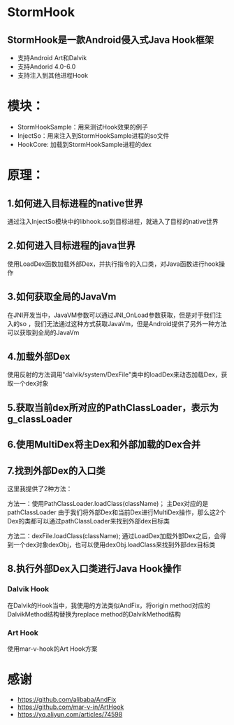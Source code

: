 # StormHook
## StormHook是一款Android侵入式Java Hook框架

* 支持Android Art和Dalvik
* 支持Andorid 4.0-6.0
* 支持注入到其他进程Hook

# 模块：
* StormHookSample：用来测试Hook效果的例子
* InjectSo：用来注入到StormHookSample进程的so文件
* HookCore:  加载到StormHookSample进程的dex

# 原理：

## 1.如何进入目标进程的native世界
通过注入InjectSo模块中的libhook.so到目标进程，就进入了目标的native世界

## 2.如何进入目标进程的java世界
使用LoadDex函数加载外部Dex，并执行指令的入口类，对Java函数进行hook操作

## 3.如何获取全局的JavaVm
在JNI开发当中，JavaVM参数可以通过JNI_OnLoad参数获取，但是对于我们注入的so ，我们无法通过这种方式获取JavaVm，但是Android提供了另外一种方法可以获取到全局的JavaVm


## 4.加载外部Dex
使用反射的方法调用"dalvik/system/DexFile"类中的loadDex来动态加载Dex，获取一个dex对象


## 5.获取当前dex所对应的PathClassLoader，表示为g_classLoader

## 6.使用MultiDex将主Dex和外部加载的Dex合并


## 7.找到外部Dex的入口类
这里我提供了2种方法：

方法一：使用PathClassLoader.loadClass(className)；
主Dex对应的是pathClassLoader
由于我们将外部Dex和当前Dex进行MultiDex操作，那么这2个Dex的类都可以通过pathClassLoader来找到外部dex目标类

方法二：dexFile.loadClass(className);
通过LoadDex加载外部Dex之后，会得到一个dex对象dexObj，也可以使用dexObj.loadClass来找到外部dex目标类


## 8.执行外部Dex入口类进行Java Hook操作
### Dalvik Hook
在Dalvik的Hook当中，我使用的方法类似AndFix，将origin method对应的DalvikMethod结构替换为replace method的DalvikMethod结构

### Art Hook
使用mar-v-hook的Art Hook方案

# 感谢
* https://github.com/alibaba/AndFix
* https://github.com/mar-v-in/ArtHook
* https://yq.aliyun.com/articles/74598















